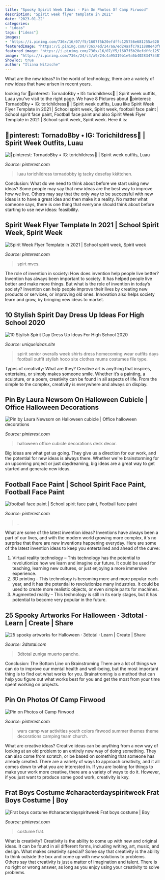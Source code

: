 ```yaml
---
title: "Spooky Spirit Week Ideas - Pin On Photos Of Camp Firwood"
description: "Spirit week flyer template in 2021"
date: "2023-01-22"
categories:
- "ideas"
tags: ["ideas"]
images:
- "https://i.pinimg.com/736x/16/07/f5/1607f5b20efdffc125756e681255a620.jpg"
featuredImage: "https://i.pinimg.com/736x/ed/24/aa/ed24aafc7911888e43f821f4b8a84acc.jpg"
featured_image: "https://i.pinimg.com/736x/16/07/f5/1607f5b20efdffc125756e681255a620.jpg"
image: "https://i.pinimg.com/736x/24/c4/a9/24c4a95319b1e9a5b40283475487fb0f.jpg"
ShowToc: true
author: "Iliana Nitzsche"
---
```



What are the new ideas?
In the world of technology, there are a variety of new ideas that have arisen in recent years.

	

		
looking for 🦋pinterest: TornadoBby • IG: torichildress🦋 | Spirit week outfits, Luau you've visit to the right page. We have 8 Pictures about 🦋pinterest: TornadoBby • IG: torichildress🦋 | Spirit week outfits, Luau like Spirit Week Flyer Template in 2021 | School spirit week, Spirit week, football face paint | School spirit face paint, Football face paint and also Spirit Week Flyer Template in 2021 | School spirit week, Spirit week. Here it is:
		
    
## 🦋pinterest: TornadoBby • IG: Torichildress🦋 | Spirit Week Outfits, Luau

<img loading=lazy src="https://i.pinimg.com/736x/2d/5e/d3/2d5ed335ffda462c07f8d298ff50d530.jpg" onerror="this.onerror=null;this.src='https://tse1.mm.bing.net/th?id=OIP.mDwYZHIxB-n0rvWxqAx6swHaNL&amp;pid=15.1';" alt="🦋pinterest: TornadoBby • IG: torichildress🦋 | Spirit week outfits, Luau">

_Source: pinterest.com_

>luau torichildress tornadobby ig tacky desefay kkittchen. 

	

Conclusion: What do we need to think about before we start using new ideas?
Some people may say that new ideas are the best way to improve how we live. Others may say that the only way to be successful with new ideas is to have a great idea and then make it a reality. No matter what someone says, there is one thing that everyone should think about before starting to use new ideas: feasibility.

    
## Spirit Week Flyer Template In 2021 | School Spirit Week, Spirit Week

<img loading=lazy src="https://i.pinimg.com/736x/24/c4/a9/24c4a95319b1e9a5b40283475487fb0f.jpg" onerror="this.onerror=null;this.src='https://tse2.mm.bing.net/th?id=OIP.kj3HYFuRWTsz-d7Dzl4MzQHaLc&amp;pid=15.1';" alt="Spirit Week Flyer Template in 2021 | School spirit week, Spirit week">

_Source: pinterest.com_

>spirt mvcs. 

	

The role of invention in society: How does invention help people live better?
Invention has always been important to society. It has helped people live better and make more things. But what is the role of invention in today’s society? Invention can help people improve their lives by creating new products or services, or improving old ones. Innovation also helps society learn and grow, by bringing new ideas to market.

    
## 10 Stylish Spirit Day Dress Up Ideas For High School 2020

<img loading=lazy src="https://www.uniqueideas.site/wp-content/uploads/113-best-school-spirit-images-on-pinterest-football-moms-football.jpg" onerror="this.onerror=null;this.src='https://tse2.mm.bing.net/th?id=OIP.6Y8ffG3nHDOC5OkmkMKkdwHaLH&amp;pid=15.1';" alt="10 Stylish Spirit Day Dress Up Ideas For High School 2020">

_Source: uniqueideas.site_

>spirit senior overalls week shirts dress homecoming wear outfits days football outfit stylish hoco site clothes mums costumes file type. 

	

Types of creativity: What are they?
Creative art is anything that inspires, entertains, or simply makes someone smile. Whether it’s a painting, a sculpture, or a poem, creativity can be found in all aspects of life. From the simple to the complex, creativity is everywhere and always on display.

    
## Pin By Laura Newsom On Halloween Cubicle | Office Halloween Decorations

<img loading=lazy src="https://i.pinimg.com/736x/ed/24/aa/ed24aafc7911888e43f821f4b8a84acc.jpg" onerror="this.onerror=null;this.src='https://tse2.mm.bing.net/th?id=OIP.RYk6vdf7B1_jVjvarZ1KQQHaJ3&amp;pid=15.1';" alt="Pin by Laura Newsom on Halloween cubicle | Office halloween decorations">

_Source: pinterest.com_

>halloween office cubicle decorations desk decor. 

	

Big ideas are what get us going. They give us a direction for our work, and the potential for new ideas is always there. Whether we're brainstorming for an upcoming project or just daydreaming, big ideas are a great way to get started and generate new ideas.

    
## Football Face Paint | School Spirit Face Paint, Football Face Paint

<img loading=lazy src="https://i.pinimg.com/736x/16/07/f5/1607f5b20efdffc125756e681255a620.jpg" onerror="this.onerror=null;this.src='https://tse4.mm.bing.net/th?id=OIP.o-RyVJbAnKgIrJXfCuBGmQHaNL&amp;pid=15.1';" alt="football face paint | School spirit face paint, Football face paint">

_Source: pinterest.com_

>. 

	

What are some of the latest invention ideas?
Inventions have always been a part of our lives, and with the modern world growing more complex, it's no surprise that there are new inventions happening everyday. Here are some of the latest invention ideas to keep you entertained and ahead of the curve: 
1. Virtual reality technology – This technology has the potential to revolutionize how we learn and imagine our future. It could be used for teaching, learning new cultures, or just enjoying a more immersive experience. 
2. 3D printing – This technology is becoming more and more popular each year, and it has the potential to revolutionize many industries. It could be used to create more realistic objects, or even simple parts for machines. 
3. Augmented reality – This technology is still in its early stages, but it has potential to become very popular in the future.

    
## 25 Spooky Artworks For Halloween · 3dtotal · Learn | Create | Share

<img loading=lazy src="https://assets.3dtotal.com/15---xavier-zr-gallery-8294-8styov.mg62z8.jpg" onerror="this.onerror=null;this.src='https://tse1.mm.bing.net/th?id=OIP.nr7purNzn0aIE8L02R2ONAHaHa&amp;pid=15.1';" alt="25 spooky artworks for Halloween · 3dtotal · Learn | Create | Share">

_Source: 3dtotal.com_

>3dtotal zuniga muerto pancho. 

	

Conclusion: The Bottom Line on Brainstroming
There are a lot of things we can do to improve our mental health and well-being, but the most important thing is to find out what works for you. Brainstroming is a method that can help you figure out what works best for you and get the most from your time spent working on projects.

    
## Pin On Photos Of Camp Firwood

<img loading=lazy src="https://i.pinimg.com/736x/54/ae/a7/54aea78b98c51c149229def947b85ad6--color-wars-group-activities.jpg" onerror="this.onerror=null;this.src='https://tse2.mm.bing.net/th?id=OIP.ZTrX3VllHOA7a81mRJtX2QHaHa&amp;pid=15.1';" alt="Pin on Photos of Camp Firwood">

_Source: pinterest.com_

>wars camp war activities youth colors firwood summer themes theme decorations camping team church. 

	

What are creative ideas?
Creative ideas can be anything from a new way of looking at an old problem to an entirely new way of doing something. They can also come from scratch, or be based on something that someone has already created. There are a variety of ways to approach creativity, and it all comes down to what you are interested in. If you are looking for things to make your work more creative, there are a variety of ways to do it. However, if you just want to produce some good work, creativity is key.

    
## Frat Boys Costume #characterdayspiritweek Frat Boys Costume | Boy

<img loading=lazy src="https://i.pinimg.com/736x/de/15/eb/de15eb01c8fbac02fdc13dff217f021b.jpg" onerror="this.onerror=null;this.src='https://tse4.mm.bing.net/th?id=OIP.jl1gPO-ceVRG2--r_8fw3wHaJ3&amp;pid=15.1';" alt="Frat boys costume #characterdayspiritweek Frat boys costume | Boy">

_Source: pinterest.com_

>costume frat. 

	

What is creativity?
Creativity is the ability to come up with new and original ideas. It can be found in all different forms, including writing, art, music, and design. What makes creativity special? Some say that creativity is the ability to think outside the box and come up with new solutions to problems. Others say that creativity is just a matter of imagination and talent. There is no right or wrong answer, as long as you enjoy using your creativity to solve problems.

